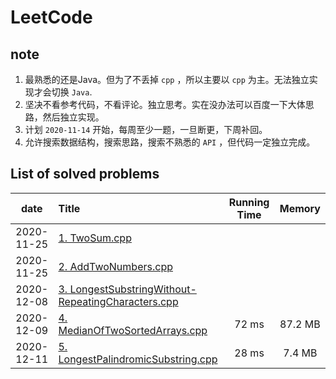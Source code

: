 # LeetCode
## note
1. 最熟悉的还是Java。但为了不丢掉 `cpp` ，所以主要以 `cpp` 为主。无法独立实现才会切换 `Java`.
2. 坚决不看参考代码，不看评论。独立思考。实在没办法可以百度一下大体思路，然后独立实现。
3. 计划 `2020-11-14` 开始，每周至少一题，一旦断更，下周补回。
4. 允许搜索数据结构，搜索思路，搜索不熟悉的 `API` ，但代码一定独立完成。



## List of solved problems

| date | Title | Running Time | Memory  |
|:----------:|:------|:------------:|:------------------:|
| 2020-11-25 |[1. TwoSum.cpp](leetcode/editor/cn/[1]TwoSum.cpp)| |
| 2020-11-25 |[2. AddTwoNumbers.cpp](leetcode/editor/cn/[2]AddTwoNumbers.cpp)| | 
| 2020-12-08 |[3. LongestSubstringWithout-RepeatingCharacters.cpp](leetcode/editor/cn/[3]LongestSubstringWithoutRepeatingCharacters.cpp)| |
| 2020-12-09 |[4. MedianOfTwoSortedArrays.cpp](leetcode/editor/cn/[4]MedianOfTwoSortedArrays.cpp)| 72 ms | 87.2 MB |
| 2020-12-11 |[5. LongestPalindromicSubstring.cpp](leetcode/editor/cn/[5]LongestPalindromicSubstring.cpp)| 28 ms | 7.4 MB |
